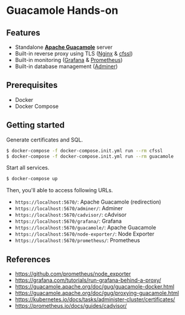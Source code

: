 
# Guacamole Hands-on

## Features

- Standalone **[Apache Guacamole](https://guacamole.apache.org/)** server
- Built-in reverse proxy using TLS ([Nginx](https://nginx.org/) & [cfssl](https://cfssl.org/))
- Built-in monitoring ([Grafana](https://grafana.com/) & [Prometheus](https://prometheus.io/))
- Built-in database management ([Adminer](https://www.adminer.org/))

## Prerequisites

- Docker
- Docker Compose

## Getting started

Generate certificates and SQL.

```bash
$ docker-compose -f docker-compose.init.yml run --rm cfssl
$ docker-compose -f docker-compose.init.yml run --rm guacamole
```

Start all services.

```bash
$ docker-compose up
```

Then, you'll able to access following URLs.

- `https://localhost:5670/`: Apache Guacamole (redirection)
- `https://localhost:5670/adminer/`: Adminer
- `https://localhost:5670/cadvisor/`: cAdvisor
- `https://localhost:5670/grafana/`: Grafana
- `https://localhost:5670/guacamole/`: Apache Guacamole
- `https://localhost:5670/node-exporter/`: Node Exporter
- `https://localhost:5670/prometheus/`: Prometheus

## References

- https://github.com/prometheus/node_exporter
- https://grafana.com/tutorials/run-grafana-behind-a-proxy/
- https://guacamole.apache.org/doc/gug/guacamole-docker.html
- https://guacamole.apache.org/doc/gug/proxying-guacamole.html
- https://kubernetes.io/docs/tasks/administer-cluster/certificates/
- https://prometheus.io/docs/guides/cadvisor/
